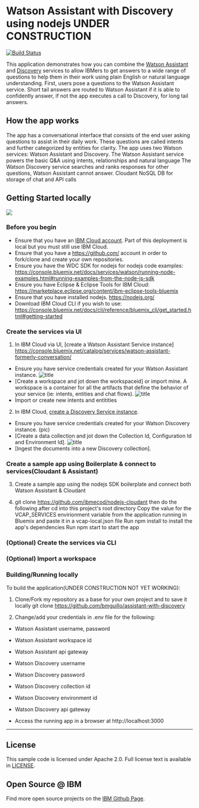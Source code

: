 # Watson Assistant with Discovery using nodejs UNDER CONSTRUCTION
[![Build Status](https://travis-ci.org/watson-developer-cloud/assistant-with-discovery.svg?branch=master)](http://travis-ci.org/watson-developer-cloud/assistant-with-discovery)

This application demonstrates how you can combine the [Watson Assistant](https://console.bluemix.net/docs/services/conversation/index.html#about) and [Discovery](http://www.ibm.com/watson/developercloud/doc/discovery/#overview) services to allow IBMers to get answers to a wide range of questions to help them in their work using plain English or natural language understanding. First, users pose a questions to the Watson Assistant service. Short tail answers are routed to Watson Assistant if it is able to confidently answer, if not the app executes a call to Discovery, for long tail answers.

## How the app works


The app has a conversational interface that consists of the end user asking questions to assist in their daily work.
These questions are called intents and further categorized by entities for clarity. 
The app uses two Watson services: Watson Assistant and Discovery. 
The Watson Assistant service powers the basic Q&A using intents, relationships and natural language
The Watson Discovery service searches and ranks responses for other questions, Watson Assistant cannot answer.
Cloudant NoSQL DB for storage of chat and API calls


## Getting Started locally

<img src="readme_images/deploy-locally.png"></img>

### Before you begin

-  Ensure that you have an [IBM Cloud account][sign_up]. Part of this deployment is local but you must still use IBM Cloud.
-  Ensure that you have a https://github.com/ account in order to fork/clone and create your own repositories.
-  Ensure you have the WDC SDK for nodejs for nodejs code examples: https://console.bluemix.net/docs/services/watson/running-node-examples.html#running-examples-from-the-node-js-sdk
-  Ensure you have Eclipse & Eclipse Tools for IBM Cloud: https://marketplace.eclipse.org/content/ibm-eclipse-tools-bluemix
-  Ensure that you have installed nodejs. https://nodejs.org/
-  Download IBM Cloud CLI if you wish to use: https://console.bluemix.net/docs/cli/reference/bluemix_cli/get_started.html#getting-started


<a name="returnlocal">
</a>

### Create the services via UI

1. In IBM Cloud via UI, [create a Watson Assistant Service instance]
https://console.bluemix.net/catalog/services/watson-assistant-formerly-conversation/

  * Ensure you have service credentials created for your Watson Assistant instance. 
  ![title](https://github.com/bmguillo/assistant-with-discovery/blob/master/readme_images/watsonapi.png)
  * [Create a workspace and jot down the workspaceid] or import mine.
  A workspace is a container for all the artifacts that define the behavior of your service (ie: intents, entities and chat    flows). 
 ![title](https://github.com/bmguillo/assistant-with-discovery/blob/master/readme_images/workspace.png)
  * Import or create new intents and entitities

2. In IBM Cloud, [create a Discovery Service instance](https://console.bluemix.net/registration/?target=/catalog/services/discovery/).
  * Ensure you have service credentials created for your Watson Discovery instance.
  (pic)
  *  [Create a data collection and jot down the Collection Id, Configuration Id and Environment Id]. ![title](https://github.com/bmguillo/assistant-with-discovery/blob/master/readme_images/_.png)
  * [Ingest the documents into a new Discovery collection].
 
 
 ### Create a sample app using Boilerplate & connect to services(Cloudant & Assistant)
 3. Create a sample app using the nodejs SDK boilerplate and connect both Watson Assistant & Cloudant 
 
 4. git clone https://github.com/ibmecod/nodejs-cloudant then do the following after
    cd into this project's root directory
    Copy the value for the VCAP_SERVICES envirionment variable from the application running in Bluemix and paste it in a   vcap-local.json file
    Run npm install to install the app's dependencies
    Run npm start to start the app
    
    
    

### (Optional) Create the services via CLI
### (Optional) Import a workspace

### Building/Running locally

To build the application(UNDER CONSTRUCTION NOT YET WORKING):

1. Clone/Fork my repository as a base for your own project and to save it locally
   git clone https://github.com/bmguillo/assistant-with-discovery
   
2. Change/add your credentials in .env file for the following: 
 * Watson Assistant username, password
 * Watson Assistant workspace id
 * Watson Assistant api gateway
 * Watson Discovery username
 * Watson Discovery password
 * Watson Discovery collection id
 * Watson Discovery environment id
 * Watson Discovery api gateway
 
 

 * Access the running app in a browser at http://localhost:3000
 


---




## License

  This sample code is licensed under Apache 2.0.
  Full license text is available in [LICENSE](LICENSE).


## Open Source @ IBM

  Find more open source projects on the
  [IBM Github Page](http://ibm.github.io/).



[cloud_foundry]: https://github.com/cloudfoundry/cli
[getting_started]: https://console.bluemix.net/docs/services/watson/index.html
[Watson Assistant]: https://www.ibm.com/watson/services/conversation/
[discovery]: https://www.ibm.com/watson/services/discovery/

[docs]: http://www.ibm.com/watson/developercloud/conversation/
[sign_up]: https://console.bluemix.net/registration/
